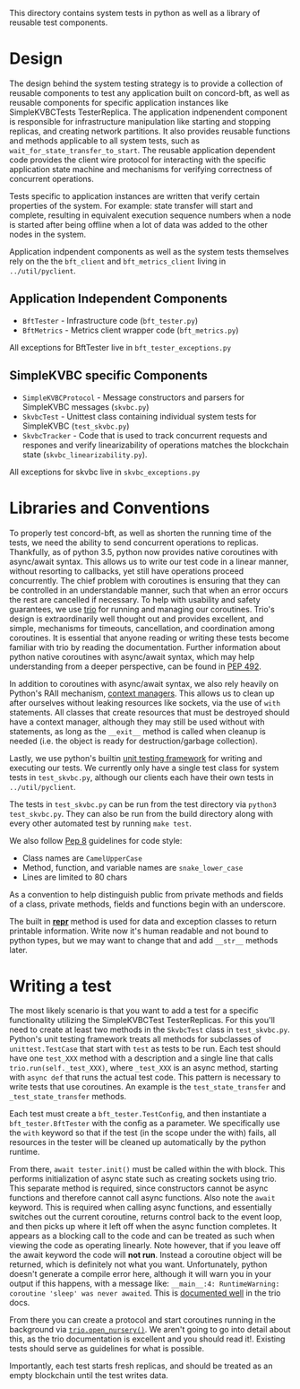 This directory contains system tests in python as well as a library of reusable
test components.

# Design

The design behind the system testing strategy is to provide a collection of
reusable components to test any application built on concord-bft, as well as
reusable components for specific application instances like SimpleKVBCTests
TesterReplica. The application indpenendent component is responsible for
infrastructure manipulation like starting and stopping replicas, and creating
network partitions. It also provides reusable functions and methods applicable
to all system tests, such as `wait_for_state_transfer_to_start`. The reusable
application dependent code provides the client wire protocol for interacting
with the specific application state machine and mechanisms for verifying
correctness of concurrent operations.

Tests specific to application instances are written that verify certain
properties of the system. For example: state transfer will start and complete,
resulting in equivalent execution sequence numbers when a node is started after
being offline when a lot of data was added to the other nodes in the system.

Application indpendent components as well as the system tests themselves rely on
the the `bft_client` and `bft_metrics_client` living in `../util/pyclient`.

## Application Independent Components

 * `BftTester` - Infrastructure code (`bft_tester.py`)
 * `BftMetrics` - Metrics client wrapper code (`bft_metrics.py`)

 All exceptions for BftTester live in `bft_tester_exceptions.py`

## SimpleKVBC specific Components

 * `SimpleKVBCProtocol` - Message constructors and parsers for SimpleKVBC
   messages (`skvbc.py`)
 * `SkvbcTest` - Unittest class containing individual system tests for
   SimpleKVBC (`test_skvbc.py`)
 * `SkvbcTracker` - Code that is used to track concurrent requests and respones
   and verify linearizability of operations matches the blockchain state
   (`skvbc_linearizability.py`).

All exceptions for skvbc live in `skvbc_exceptions.py`


# Libraries and Conventions

To properly test concord-bft, as well as shorten the running time of the tests,
we need the ability to send concurrent operations to replicas. Thankfully, as of
python 3.5, python now provides native coroutines with async/await syntax. This
allows us to write our test code in a linear manner, without resorting to
callbacks, yet still have operations proceed concurrently. The chief problem
with coroutines is ensuring that they can be controlled in an understandable
manner, such that when an error occurs the rest are cancelled if necessary. To
help with usability and safety guarantees, we use
[trio](https://trio.readthedocs.io/en/latest/) for running and managing our
coroutines. Trio's design is extraordinarily well thought out and provides
excellent, and simple, mechanisms for timeouts, cancellation, and coordination
among coroutines. It is essential that anyone reading or writing these tests
become familiar with trio by reading the documentation. Further information
about python native coroutines with async/await syntax, which may help
understanding from a deeper perspective, can be found in [PEP
492](https://www.python.org/dev/peps/pep-0492/).

In addition to coroutines with async/await syntax, we also rely heavily on
Python's RAII mechanism, [context
managers](https://docs.python.org/3/reference/datamodel.html#context-managers).
This allows us to clean up after ourselves without leaking resources like
sockets, via the use of `with` statements. All classes that create resources
that must be destroyed should have a context manager, although they may still be
used without with statements, as long as the `__exit__` method is called when
cleanup is needed (i.e. the object is ready for destruction/garbage collection).

Lastly, we use python's builtin [unit testing
framework](https://docs.python.org/3/library/unittest.html) for writing and
executing our tests. We currently only have a single test class for system tests
in `test_skvbc.py`, although our clients each have their own tests in
`../util/pyclient`.

The tests in `test_skvbc.py` can be run from the test directory via `python3
test_skvbc.py`. They can also be run from the build directory along with every
other automated test by running `make test`.

We also follow [Pep 8](https://www.python.org/dev/peps/pep-0008/) guidelines for code style:
 * Class names are `CamelUpperCase`
 * Method, function, and variable names are `snake_lower_case`
 * Lines are limited to 80 chars

As a convention to help distinguish public from private methods and fields of a
class, private methods, fields and functions begin with an underscore.

The built in
[__repr__](https://docs.python.org/3/reference/datamodel.html#object.__repr__)
method is used for data and exception classes to return printable information.
Write now it's human readable and not bound to python types, but we may want to
change that and add `__str__` methods later.

# Writing a test

The most likely scenario is that you want to add a test for a specific
functionality utilizing the SimpleKVBCTest TesterReplicas. For this you'll need
to create at least two methods in the `SkvbcTest` class in `test_skvbc.py`.
Python's unit testing framework treats all methods for subclasses of
`unittest.TestCase` that start with `test` as tests to be run. Each test should
have one `test_XXX` method with a description and a single line that calls
`trio.run(self._test_XXX)`, where `_test_XXX` is an async method, starting with
`async def` that runs the actual test code. This pattern is necessary to write
tests that use coroutines. An example is the `test_state_transfer` and
`_test_state_transfer` methods.

Each test must create a `bft_tester.TestConfig`, and then instantiate a
`bft_tester.BftTester` with the config as a parameter. We specifically
use the `with` keyword so that if the test (in the scope under the with) fails,
all resources in the tester will be cleaned up automatically by the python
runtime.

From there, `await tester.init()` must be called within the with block. This
performs initialization of async state such as creating sockets using trio. This
separate method is required, since constructors cannot be async functions and
therefore cannot call async functions. Also note the `await` keyword. This is
required when calling async functions, and essentially switches out the current
coroutine, returns control back to the event loop, and then picks up where it
left off when the async function completes. It appears as a blocking call to the
code and can be treated as such when viewing the code as operating linearly.
Note however, that if you leave off the await keyword the code will **not run**.
Instead a coroutine object will be returned, which is definitely not what you
want. Unfortunately, python doesn't generate a compile error here, although it
will warn you in your output if this happens, with a message like: `__main__:4:
RuntimeWarning: coroutine 'sleep' was never awaited`. This is [documented
well](https://trio.readthedocs.io/en/latest/tutorial.html#warning-don-t-forget-that-await)
in the trio docs.

From there you can create a protocol and start coroutines running in the
background via
[`trio.open_nursery()`](https://trio.readthedocs.io/en/latest/reference-core.html#nurseries-and-spawning).
We aren't going to go into detail about this, as the trio documentation is
excellent and you should read it!. Existing tests should serve as guidelines for
what is possible.

Importantly, each test starts fresh replicas, and should be treated as an empty
blockchain until the test writes data.

